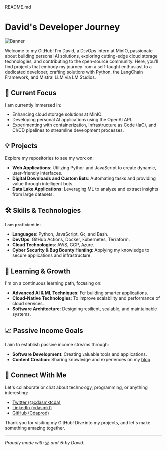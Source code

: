 README.md

# David's Developer Journey

![Banner](/assets/banner.jpg)

Welcome to my GitHub! I'm David, a DevOps intern at MinIO, passionate about building personal AI solutions, exploring cutting-edge cloud storage technologies, and contributing to the open-source community. Here, you'll find projects that embody my journey from a self-taught enthusiast to a dedicated developer, crafting solutions with Python, the LangChain Framework, and Mistral LLM via LM Studios.

## 🚀 Current Focus

I am currently immersed in:
- Enhancing cloud storage solutions at MinIO.
- Developing personal AI applications using the OpenAI API.
- Experimenting with containerization, Infrastructure as Code (IaC), and CI/CD pipelines to streamline development processes.

## 💡 Projects

Explore my repositories to see my work on:
- **Web Applications**: Utilizing Python and JavaScript to create dynamic, user-friendly interfaces.
- **Digital Downloads and Custom Bots**: Automating tasks and providing value through intelligent bots.
- **Data Lake Applications**: Leveraging ML to analyze and extract insights from large datasets.

## 🛠 Skills & Technologies

I am proficient in:
- **Languages**: Python, JavaScript, Go, and Bash.
- **DevOps**: GitHub Actions, Docker, Kubernetes, Terraform.
- **Cloud Technologies**: AWS, GCP, Azure.
- **Cyber Security & Bug Bounty Hunting**: Applying my knowledge to secure applications and infrastructure.

## 🌱 Learning & Growth

I'm on a continuous learning path, focusing on:
- **Advanced AI & ML Techniques**: For building smarter applications.
- **Cloud-Native Technologies**: To improve scalability and performance of cloud services.
- **Software Architecture**: Designing resilient, scalable, and maintainable systems.

## 📈 Passive Income Goals

I aim to establish passive income streams through:
- **Software Development**: Creating valuable tools and applications.
- **Content Creation**: Sharing knowledge and experiences on my [blog](https://Sanity.Cdaprod.dev).

## 🤝 Connect With Me

Let's collaborate or chat about technology, programming, or anything interesting:
- [Twitter (@cdasmktcda)](https://twitter.com/cdasmktcda)
- [LinkedIn (cdasmkt)](https://www.linkedin.com/in/cdasmkt/)
- [GitHub (Cdaprod)](https://github.com/Cdaprod)

Thank you for visiting my GitHub! Dive into my projects, and let's make something amazing together.

---

*Proudly made with 💻 and ☕ by David.*
